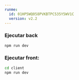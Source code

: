 ```yaml
---
runme:
  id: 01HP5WQ058PVKBTPC535Y5WV1C
  version: v2.2
---
```


### Ejecutar back
```bash
npm run dev
```

### Ejecutar front:
```bash
cd client
npm run dev
```